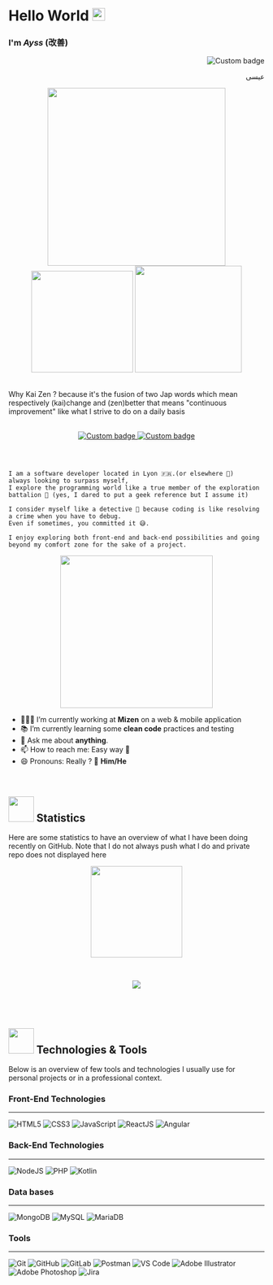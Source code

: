 # Hello World <img src="https://media.giphy.com/media/LQo5HzZnmZQ74Uc8tI/giphy.gif" width="25px" />
### I'm *Ayss* (改善)
<!--
**AyssKaizen/AyssKaizen** is a ✨ _special_ ✨ repository because its `README.md` (this file) appears on your GitHub profile.
<!--
Header
-->
 <p align="right">
      <img alt="Custom badge" src="https://visitor-badge.glitch.me/badge?page_id=AyssKaizen.AyssKaizen">
      <p align="right">عيسى</p>
 </p>
 
 <p align="center">
    <img src="https://media.giphy.com/media/5pRnyEv3ZxO0g/giphy.gif" width="350px">
    <img src="https://media.giphy.com/media/ZY3W96Mvat8EFTCclA/giphy.gif" width="200px">
    <img src="https://media.giphy.com/media/9mH5k7ZiXkjtNEQTMU/giphy.gif" width="210px">
 </p>
 <br>
<!--
First Section
--> 
Why Kai Zen ? because it's the fusion of two Jap words which mean respectively (kai)change and (zen)better that means "continuous improvement" like what I strive to do on a daily basis
<br>
<br>

<p align="center">
  <a href="https://github.com/AyssKaizen" alt="GitHub Link">
      <img alt="Custom badge" src="https://img.shields.io/static/v1?message=GITHUB&label=&logo=GITHUB&style=for-the-badge&color=2f3542">
  </a>
  <a href="https://www.linkedin.com/in/devayss/" alt="LinkedIn Link">
    <img alt="Custom badge" src="https://img.shields.io/static/v1?message=LINKEDIN&label=&logo=LINKEDIN&style=for-the-badge&color=1e90FF">
  </a>
</p>
<br>

```

I am a software developer located in Lyon 🇫🇷.(or elsewhere 😬)
always looking to surpass myself,
I explore the programming world like a true member of the exploration battalion 🔰 (yes, I dared to put a geek reference but I assume it)

I consider myself like a detective 🧐 because coding is like resolving a crime when you have to debug. 
Even if sometimes, you committed it 😅.

I enjoy exploring both front-end and back-end possibilities and going beyond my comfort zone for the sake of a project. 

```
<p align="center">
  <img src="https://media.giphy.com/media/UUNlWv7pmr516/giphy.gif" width="300px" />
</p>

- 🧑🏻‍💻 I’m currently working at **Mizen** on a web & mobile application
- 📚 I’m currently learning some **clean code** practices and testing
- 💬 Ask me about **anything**. 
- 📫 How to reach me: Easy way 👀
- 😄 Pronouns: Really ? 🤫 **Him/He**
<!--- ⚡ Fun fact: I have been a **cheerleader** when I was an ERASMUS student.-->

<br>

<!--
Second Section
-->

## <img src="https://media.giphy.com/media/0qjoCMz8Z8jaLZ6Yal/giphy.gif" width="50px"> Statistics

Here are some statistics to have an overview of what I have been doing recently on GitHub. Note that I do not always push what I do and private repo does not displayed here
<br>

<p align="center">
  <img height="180em" src="https://github-readme-stats.vercel.app/api?username=Aysskaizen&count_private=true&include_all_commits=true&show_icons=true&theme=tokyonight&custom_title=AyssKaizen stats" />
</p>
<br>

<p align="center">
  <img src="https://github-readme-stats.vercel.app/api/top-langs/?username=AyssKaizen&count_private=true&border_radius=10px&show_icons=true&card_width=455px&bg_color=FDEFF&border_color=1e90FF&title_color=1e90FF&text_color=1e272e&custom_title=Languages I use the most" />
</p>
<br>

<br>

<!--
Third Section
-->
## <img src="https://media.giphy.com/media/cIn5fTcjnKhStIeAef/giphy.gif" width="50px"> Technologies & Tools 

Below is an overview of few tools and technologies I usually use for personal projects or in a professional context.

### Front-End Technologies
___
![HTML5](https://img.shields.io/badge/HTML5-black?style=for-the-badge&logo=html5&color=ffffff)
![CSS3](https://img.shields.io/badge/CSS3-black?style=for-the-badge&logo=css3&logoColor=2bcbba&color=ffffff)
![JavaScript](https://img.shields.io/badge/JavaScript-black?style=for-the-badge&logo=javascript&color=ffffff)
![ReactJS](https://img.shields.io/badge/ReactJS-black?style=for-the-badge&logo=react&color=ffffff)
![Angular](https://img.shields.io/badge/Angular-black?style=for-the-badge&logo=Angular&logoColor=F00020&color=ffffff)

### Back-End Technologies
___

 ![NodeJS](https://img.shields.io/badge/-NodeJS-black?style=for-the-badge&logo=nodedotjs&color=ffffff)
 ![PHP](https://img.shields.io/badge/PHP-black?style=for-the-badge&logo=php&color=ffffff)
 ![Kotlin](https://img.shields.io/badge/Kotlin-black?style=for-the-badge&logo=Kotlin&color=ffffff)
 
 ### Data bases
___

 ![MongoDB](https://img.shields.io/badge/-Mongodb-black?style=for-the-badge&logo=mongodb&color=ffffff)
 ![MySQL](https://img.shields.io/badge/-MySQL-black?style=for-the-badge&logo=mysql&color=ffffff)
 ![MariaDB](https://img.shields.io/badge/MariaDB-black?style=for-the-badge&logo=mariadb&logoColor=eb3b5a&color=ffffff)


### Tools
___

![Git](https://img.shields.io/badge/-Git-black?style=for-the-badge&logo=git&color=ffffff)
![GitHub](https://img.shields.io/badge/-GitHub-181717?style=for-the-badge&logo=github&logoColor=a55eea&color=ffffff)
![GitLab](https://img.shields.io/badge/-GitLab-FCA121?style=for-the-badge&logo=gitlab&color=ffffff)
![Postman](https://img.shields.io/badge/Postman-black?style=for-the-badge&logo=postman&color=ffffff)
![VS Code](https://img.shields.io/badge/-VS%20Code-007ACC?style=for-the-badge&logo=visual-studio-code&logoColor=a55eea&color=ffffff)
![Adobe Illustrator](https://img.shields.io/badge/-Adobe%20Illustrator-black?style=for-the-badge&logo=adobeillustrator&color=ffffff)
![Adobe Photoshop](https://img.shields.io/badge/-Adobe%20Photoshop-black?style=for-the-badge&logo=adobephotoshop&color=ffffff)
![Jira](https://img.shields.io/badge/%20Jira-black?style=for-the-badge&logo=Jira&logoColor=blue)

<br>
<br>
